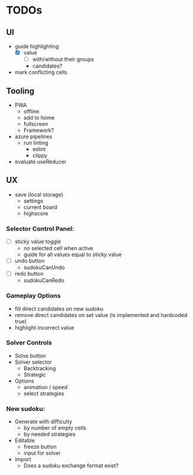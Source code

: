 # TODOs

## UI
- guide highlighting
  - [x] value
    - [ ] with/without their groups
    - candidates?
- mark conflicting cells

## Tooling
- PWA
  - offline
  - add to home
  - fullscreen
  - Framework?
- azure pipelines
  - run linting
    - eslint
    - clippy
- evaluate useReducer

## UX
- save (local storage)
  - settings
  - current board
  - highscore

### Selector Control Panel:
- [ ] sticky value toggle
  - no selected cell when active
  - guide for all values equal to sticky value
- [ ] undo button
  - sudokuCanUndo
- [ ] redo button
  - sudokuCanRedo
### Gameplay Options
- fill direct candidates on new sudoku
- remove direct candidates on set value (is implemented and hardcoded true)
- highlight incorrect value
### Solver Controls
- Solve button
- Solver selector
  - Backtracking
  - Strategic
- Options
    - animation / speed
    - select strategies
### New sudoku:
- Generate with difficulty
  - by number of empty cells
  - by needed strategies
- Editable
  - freeze button
  - input for solver
- Import
  - Does a sudoku exchange format exist?
